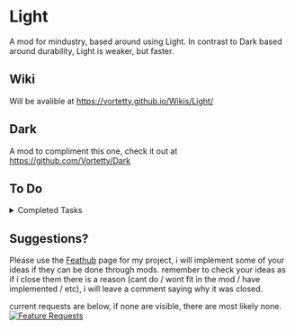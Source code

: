 # Light
A mod for mindustry, based around using Light. In contrast to Dark based around durability, Light is weaker, but faster.

## Wiki
Will be avalible at https://vortetty.github.io/Wikis/Light/

## Dark
A mod to compliment this one, check it out at https://github.com/Vortetty/Dark

## To Do

<details><summary>Completed Tasks</summary>
  
  - [ ] ~~add custom repair drones~~
  - [x] add phase fabric extractor
  - [x] add silicon extractor
  - [x] add light launcher
  
</details>

## Suggestions?
Please use the [Feathub](https://feathub.com/Vortetty/Mindustryalization "Feature Requests") page for my project, i will implement some of your ideas if they can be done through mods. remember to check your ideas as if i close them there is a reason (cant do / wont fit in the mod / have implemented / etc), i will leave a comment saying why it was closed.

current requests are below, if none are visible, there are most likely none.
[![Feature Requests](https://feathub.com/Vortetty/Mindustryalization?format=svg)](https://feathub.com/Vortetty/Mindustryalization)

